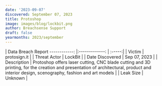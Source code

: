 ```yaml
---
date: '2023-09-07'
discovered: September 07, 2023
title: Protoshop
image: images/blog/lockbit.png
author: Breachsense Support
draft: false
yearmonths: 2023/september
---
```



| Data Breach Report
------------:     |:-------------:    | :-----:|
| Victim      | protosign.it      | 
| Threat Actor      | LockBit      | 
| Date Discovered      | Sep 07, 2023      | 
| Description      | Protoshop offers laser cutting, CNC blade cutting and 3D printing, for the creation and presentation of architectural, product and interior design, scenography, fashion and art models      | 
| Leak Size      | Unknown      | 

